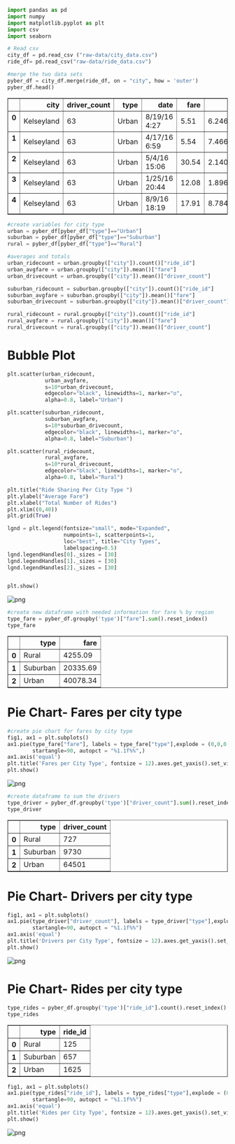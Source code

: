 

```python
import pandas as pd
import numpy
import matplotlib.pyplot as plt
import csv
import seaborn
```


```python
# Read csv
city_df = pd.read_csv ("raw-data/city_data.csv")
ride_df= pd.read_csv("raw-data/ride_data.csv")

#merge the two data sets
pyber_df = city_df.merge(ride_df, on = "city", how = 'outer') 
pyber_df.head()
```




<div>
<style>
    .dataframe thead tr:only-child th {
        text-align: right;
    }

    .dataframe thead th {
        text-align: left;
    }

    .dataframe tbody tr th {
        vertical-align: top;
    }
</style>
<table border="1" class="dataframe">
  <thead>
    <tr style="text-align: right;">
      <th></th>
      <th>city</th>
      <th>driver_count</th>
      <th>type</th>
      <th>date</th>
      <th>fare</th>
      <th>ride_id</th>
    </tr>
  </thead>
  <tbody>
    <tr>
      <th>0</th>
      <td>Kelseyland</td>
      <td>63</td>
      <td>Urban</td>
      <td>8/19/16 4:27</td>
      <td>5.51</td>
      <td>6.246010e+12</td>
    </tr>
    <tr>
      <th>1</th>
      <td>Kelseyland</td>
      <td>63</td>
      <td>Urban</td>
      <td>4/17/16 6:59</td>
      <td>5.54</td>
      <td>7.466470e+12</td>
    </tr>
    <tr>
      <th>2</th>
      <td>Kelseyland</td>
      <td>63</td>
      <td>Urban</td>
      <td>5/4/16 15:06</td>
      <td>30.54</td>
      <td>2.140500e+12</td>
    </tr>
    <tr>
      <th>3</th>
      <td>Kelseyland</td>
      <td>63</td>
      <td>Urban</td>
      <td>1/25/16 20:44</td>
      <td>12.08</td>
      <td>1.896990e+12</td>
    </tr>
    <tr>
      <th>4</th>
      <td>Kelseyland</td>
      <td>63</td>
      <td>Urban</td>
      <td>8/9/16 18:19</td>
      <td>17.91</td>
      <td>8.784210e+12</td>
    </tr>
  </tbody>
</table>
</div>




```python
#create variables for city type
urban = pyber_df[pyber_df["type"]=="Urban"]
suburban = pyber_df[pyber_df["type"]=="Suburban"]
rural = pyber_df[pyber_df["type"]=="Rural"]

#averages and totals
urban_ridecount = urban.groupby(["city"]).count()["ride_id"]
urban_avgfare = urban.groupby(["city"]).mean()["fare"]
urban_drivecount = urban.groupby(["city"]).mean()["driver_count"]

suburban_ridecount = suburban.groupby(["city"]).count()["ride_id"]
suburban_avgfare = suburban.groupby(["city"]).mean()["fare"]
suburban_drivecount = suburban.groupby(["city"]).mean()["driver_count"]

rural_ridecount = rural.groupby(["city"]).count()["ride_id"]
rural_avgfare = rural.groupby(["city"]).mean()["fare"]
rural_drivecount = rural.groupby(["city"]).mean()["driver_count"]

```

# Bubble Plot


```python
plt.scatter(urban_ridecount, 
            urban_avgfare, 
            s=10*urban_drivecount,
            edgecolor="black", linewidths=1, marker="o",
            alpha=0.8, label="Urban")

plt.scatter(suburban_ridecount, 
            suburban_avgfare, 
            s=10*suburban_drivecount,
            edgecolor="black", linewidths=1, marker="o",
            alpha=0.8, label="Suburban")

plt.scatter(rural_ridecount, 
            rural_avgfare, 
            s=10*rural_drivecount,
            edgecolor="black", linewidths=1, marker="o",
            alpha=0.8, label="Rural")

plt.title("Ride Sharing Per City Type ")
plt.ylabel("Average Fare")
plt.xlabel("Total Number of Rides")
plt.xlim((0,40))
plt.grid(True)

lgnd = plt.legend(fontsize="small", mode="Expanded", 
                  numpoints=1, scatterpoints=1, 
                  loc="best", title="City Types", 
                  labelspacing=0.5)
lgnd.legendHandles[0]._sizes = [30]
lgnd.legendHandles[1]._sizes = [30]
lgnd.legendHandles[2]._sizes = [30]


plt.show()
```


![png](pyber_files/pyber_4_0.png)



```python
#create new dataframe with needed information for fare % by region
type_fare = pyber_df.groupby('type')["fare"].sum().reset_index()
type_fare
```




<div>
<style>
    .dataframe thead tr:only-child th {
        text-align: right;
    }

    .dataframe thead th {
        text-align: left;
    }

    .dataframe tbody tr th {
        vertical-align: top;
    }
</style>
<table border="1" class="dataframe">
  <thead>
    <tr style="text-align: right;">
      <th></th>
      <th>type</th>
      <th>fare</th>
    </tr>
  </thead>
  <tbody>
    <tr>
      <th>0</th>
      <td>Rural</td>
      <td>4255.09</td>
    </tr>
    <tr>
      <th>1</th>
      <td>Suburban</td>
      <td>20335.69</td>
    </tr>
    <tr>
      <th>2</th>
      <td>Urban</td>
      <td>40078.34</td>
    </tr>
  </tbody>
</table>
</div>



# Pie Chart- Fares per city type


```python
#create pie chart for fares by city type
fig1, ax1 = plt.subplots()
ax1.pie(type_fare["fare"], labels = type_fare["type"],explode = (0,0,0.1), 
        startangle=90, autopct = "%1.1f%%",)
ax1.axis('equal')
plt.title('Fares per City Type', fontsize = 12).axes.get_yaxis().set_visible(False)
plt.show()
```


![png](pyber_files/pyber_7_0.png)



```python
#create dataframe to sum the drivers
type_driver = pyber_df.groupby('type')["driver_count"].sum().reset_index()
type_driver
```




<div>
<style>
    .dataframe thead tr:only-child th {
        text-align: right;
    }

    .dataframe thead th {
        text-align: left;
    }

    .dataframe tbody tr th {
        vertical-align: top;
    }
</style>
<table border="1" class="dataframe">
  <thead>
    <tr style="text-align: right;">
      <th></th>
      <th>type</th>
      <th>driver_count</th>
    </tr>
  </thead>
  <tbody>
    <tr>
      <th>0</th>
      <td>Rural</td>
      <td>727</td>
    </tr>
    <tr>
      <th>1</th>
      <td>Suburban</td>
      <td>9730</td>
    </tr>
    <tr>
      <th>2</th>
      <td>Urban</td>
      <td>64501</td>
    </tr>
  </tbody>
</table>
</div>



# Pie Chart- Drivers per city type


```python
fig1, ax1 = plt.subplots()
ax1.pie(type_driver["driver_count"], labels = type_driver["type"],explode = (0,0,0.1), 
        startangle=90, autopct = "%1.1f%%")
ax1.axis('equal')
plt.title('Drivers per City Type', fontsize = 12).axes.get_yaxis().set_visible(False)
plt.show()
```


![png](pyber_files/pyber_10_0.png)


# Pie Chart- Rides per city type


```python
type_rides = pyber_df.groupby('type')["ride_id"].count().reset_index()
type_rides
```




<div>
<style>
    .dataframe thead tr:only-child th {
        text-align: right;
    }

    .dataframe thead th {
        text-align: left;
    }

    .dataframe tbody tr th {
        vertical-align: top;
    }
</style>
<table border="1" class="dataframe">
  <thead>
    <tr style="text-align: right;">
      <th></th>
      <th>type</th>
      <th>ride_id</th>
    </tr>
  </thead>
  <tbody>
    <tr>
      <th>0</th>
      <td>Rural</td>
      <td>125</td>
    </tr>
    <tr>
      <th>1</th>
      <td>Suburban</td>
      <td>657</td>
    </tr>
    <tr>
      <th>2</th>
      <td>Urban</td>
      <td>1625</td>
    </tr>
  </tbody>
</table>
</div>




```python
fig1, ax1 = plt.subplots()
ax1.pie(type_rides["ride_id"], labels = type_rides["type"],explode = (0,0,0.1), 
        startangle=90, autopct = "%1.1f%%")
ax1.axis('equal')
plt.title('Rides per City Type', fontsize = 12).axes.get_yaxis().set_visible(False)
plt.show()
```


![png](pyber_files/pyber_13_0.png)

